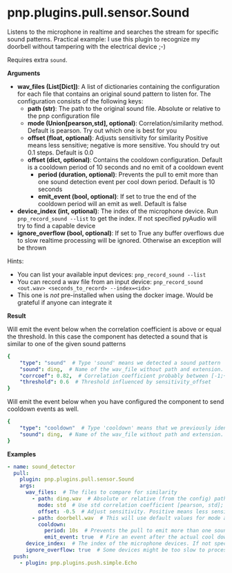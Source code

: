 # pnp.plugins.pull.sensor.Sound

Listens to the microphone in realtime and searches the stream for specific sound patterns.
Practical example: I use this plugin to recognize my doorbell without tampering with the electrical device ;-)

Requires extra `sound`.

__Arguments__

- **wav_files (List[Dict])**: A list of dictionaries containing the configuration for each file that contains an original sound pattern to listen for.
The configuration consists of the following keys:
    * **path (str)**: The path to the original sound file. Absolute or relative to the pnp configuration file
    * **mode (Union[pearson,std], optional)**: Correlation/similarity method. Default is pearson. Try out which one is best for you
    * **offset (float, optional)**: Adjusts sensitivity for similarity
Positive means less sensitive; negative is more sensitive. You should try out 0.1 steps. Default is 0.0
    * **offset (dict, optional)**: Contains the cooldown configuration. Default is a cooldown period of 10 seconds and no emit of a cooldown event
        - **period (duration, optional)**: Prevents the pull to emit more than one sound detection event per cool down period. Default is 10 seconds
        - **emit_event (bool, optional)**: If set to true the end of the cooldown period will an emit as well. Default is false
- **device_index (int, optional)**: The index of the microphone device. Run `pnp_record_sound --list` to get the index.
If not specified pyAudio will try to find a capable device
- **ignore_overflow (bool, optional)**: If set to True any buffer overflows due to slow realtime processing will be ignored.
    Otherwise an exception will be thrown

Hints:
* You can list your available input devices: `pnp_record_sound --list`
* You can record a wav file from an input device: `pnp_record_sound <out.wav> <seconds_to_record> --index=<idx>`
* This one is _not_ pre-installed when using the docker image. Would be grateful if anyone can integrate it


__Result__

Will emit the event below when the correlation coefficient is above or equal the threshold.
In this case the component has detected a sound that is similar to one of the given sound patterns

```yaml
{
    "type": "sound"  # Type 'sound' means we detected a sound pattern
    "sound": ding,  # Name of the wav_file without path and extension. To differentiate if you have multiple patterns you listen to
    "corrcoef": 0.82,  # Correlation coefficient probably between [-1;+1] for pearson
    "threshold": 0.6  # Threshold influenced by sensitivity_offset
}
```

Will emit the event below when you have configured the component to send cooldown events as well.

```yaml
{
    "type": "cooldown"  # Type 'cooldown' means that we previously identified a sound pattern and the cooldown has happened
    "sound": ding,  # Name of the wav_file without path and extension. To differentiate if you have multiple patterns you listen to
}
```

__Examples__

```yaml
- name: sound_detector
  pull:
    plugin: pnp.plugins.pull.sensor.Sound
    args:
      wav_files:  # The files to compare for similarity
        - path: ding.wav  # Absolute or relative (from the config) path to the wav file
          mode: std  # Use std correlation coefficient [pearson, std]; optional default is pearson
          offset: -0.5  # Adjust sensitivity. Positive means less sensitive; negative is more sensitive. Default is 0.0
        - path: doorbell.wav  # This will use default values for mode and offset (pearson, 0.0)
          cooldown:
            period: 10s  # Prevents the pull to emit more than one sound detection event every 10 seconds
            emit_event: true  # Fire an event after the actual cool down - Useful for binary_sensors to return to their 'off' state
      device_index:  # The index of the microphone devices. If not specified pyAudio will try to find a capable device
      ignore_overflow: true  # Some devices might be too slow to process the stream in realtime. Ignore any buffer overflow errors.
  push:
    - plugin: pnp.plugins.push.simple.Echo

```
